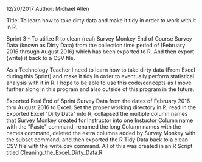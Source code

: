 12/20/2017
Author: Michael Allen

Title: To learn how to take dirty data and make it tidy in order to work with it in R.


Sprint 3 - To utilize R to clean (real) Survey Monkey End of Course Survey Data (known as Dirty Data) from the collection time period of (February 2016 through August 2016) which has been exported to R. And then export (write) it back to a CSV file.


As a Technology Teacher I need to learn how to take dirty data (From Excel during this Sprint) and make it tidy in order to eventually perform statistical analysis with it in R. I hope to be able to use this code/concepts as I move further along in this program and also outside of this program in the future.


Exported Real End of Sprint Survey Data from the dates of February 2016 thru August 2016 to Excel.  Set the proper working directory in R, read in the Exported Excel "Dirty Data" into R, collapsed the multiple column names that Survey Monkey created for Instructor into one Instuctor Column name with the "Paste" command, renamed the long Column names with the names command, deleted the extra columns added by Survey Monkey with the subset command, and then exported the R Tidy Data back to a clean CSV file with the write.csv command. All of this was created in an R Script titled Cleaning_the_Excel_Dirty_Data.R  